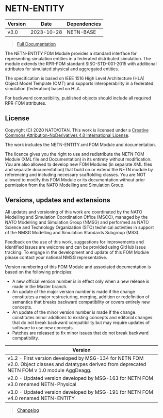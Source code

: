 # NETN-ENTITY


|Version| Date| Dependencies|
|---|---|---|
|v3.0|2023-10-28|NETN-BASE|

> [Full Documentation](NETN-ENTITY.md)

The NETN-ENTITY FOM Module provides a standard interface for representing simulation entities in a federated distributed simulation. The module extends the RPR-FOM standard SISO-STD-001-2015 with additional attributes for simulated physical and aggregated entities.

The specification is based on IEEE 1516 High Level Architecture (HLA) Object Model Template (OMT) and supports interoperability in a federated simulation (federation) based on HLA.

For backward compatibility, published objects should include all required RPR-FOM attributes.

## License

Copyright (C) 2020 NATO/OTAN. This work is licensed under a [Creative Commons Attribution-NoDerivatives 4.0 International License](LICENCE.md).

The work includes the NETN-ENTITY.xml FOM Module and documentation.

The licence gives you the right to use and redistribute the NETN FOM Module (XML file and Documentation) in its entirety without modification. You are also allowed to develop new FOM Modules (in separate XML files and separate documentation) that build on or extend the NETN module by referencing and including necessary scaffolding classes. You are NOT allowed to modify this FOM Module or its documentation without prior permission from the NATO Modelling and Simulation Group.

## Versions, updates and extensions

All updates and versioning of this work are coordinated by the NATO Modelling and Simulation Coordination Office (MSCO), managed by the NATO Modelling and Simulation Group (NMSG) and performed as NATO Science and Technology Organization (STO) technical activities in support of the NMSG Modelling and Simulation Standards Subgroup (MS3).

Feedback on the use of this work, suggestions for improvements and identified issues are welcome and can be provided using GitHub issue tracking. To engage in the development and update of this FOM Module please contact your national NMSG representative.

Version numbering of this FOM Module and associated documentation is based on the following principles:

* A new official version number is in effect only when a new release is made in the Master branch.
* An update of the major version number is made if the change constitutes a major restructuring, merging, addition or redefinition of semantics that breaks backward compatibility or covers entirely new concepts.
* An update of the minor version number is made if the change constitutes minor additions to existing concepts and editorial changes that do not break backward compatibility but may require updates of software to use new concepts.
* Patches are released to fix minor issues that do not break backward compatibility.

|Version|
|---|
|v1.2 - First version developed by MSG-134 for NETN FOM v2.0. Object classes and datatypes derived from deprecated NETN FOM v 1.0 module AggDeagg.|
|v2.0 - Updated version developed by MSG-163 for NETN FOM v3.0 renamed NETN-Physical|
|v3.0 - Updated version developed by MSG-191 for NETN FOM v4.0 renamed NETN-ENTITY|

> [Changelog](changelog.md)


